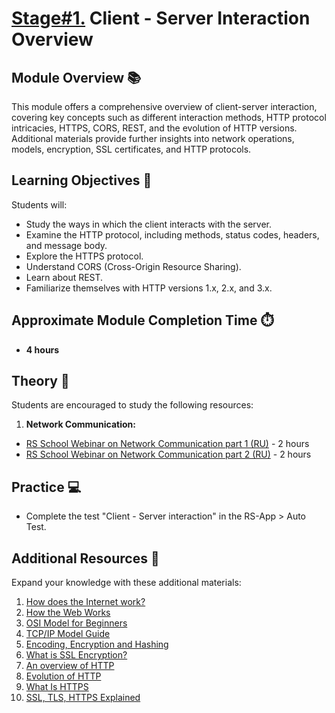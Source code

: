 # [Stage#1.](../../) Client - Server Interaction Overview

## Module Overview 📚

This module offers a comprehensive overview of client-server interaction, covering key concepts such as different interaction methods, HTTP protocol intricacies, HTTPS, CORS, REST, and the evolution of HTTP versions. Additional materials provide further insights into network operations, models, encryption, SSL certificates, and HTTP protocols.

## Learning Objectives 🎯

Students will:

- Study the ways in which the client interacts with the server.
- Examine the HTTP protocol, including methods, status codes, headers, and message body.
- Explore the HTTPS protocol.
- Understand CORS (Cross-Origin Resource Sharing).
- Learn about REST.
- Familiarize themselves with HTTP versions 1.x, 2.x, and 3.x.

## Approximate Module Completion Time ⏱️

- **4 hours**

## Theory 📖

Students are encouraged to study the following resources:

1. **Network Communication:**

- [RS School Webinar on Network Communication part 1 (RU)](https://www.youtube.com/watch?v=4jA9Nea51T8) - 2 hours
- [RS School Webinar on Network Communication part 2 (RU)](https://www.youtube.com/watch?v=_8GoJck9O9Y) - 2 hours

## Practice 💻

- Complete the test "Client - Server interaction" in the RS-App > Auto Test.

## Additional Resources 📘

Expand your knowledge with these additional materials:

1. [How does the Internet work?](https://developer.mozilla.org/en-US/docs/Learn/Common_questions/Web_mechanics/How_does_the_Internet_work)
2. [How the Web Works](https://developer.mozilla.org/en-US/docs/Learn/Getting_started_with_the_web/How_the_Web_works)
3. [OSI Model for Beginners](https://www.hackercoolmagazine.com/osi-model-for-beginners/#:~:text=In%20OSI%20Model%2C%20the%20network,these%20layers%20in%20more%20detail.)
4. [TCP/IP Model Guide](https://www.simplilearn.com/tutorials/cyber-security-tutorial/what-is-tcp-ip-model#:~:text=TCP%2FIP%20allows%20computers%20on,the%20host%20to%20the%20host.)
5. [Encoding, Encryption and Hashing](https://auth0.com/blog/encoding-encryption-hashing/)
6. [What is SSL Encryption?](https://www.arkoselabs.com/explained/ssl-encryption/)
7. [An overview of HTTP](https://developer.mozilla.org/en-US/docs/Web/HTTP/Overview)
8. [Evolution of HTTP](https://developer.mozilla.org/en-US/docs/Web/HTTP/Basics_of_HTTP/Evolution_of_HTTP)
9. [What Is HTTPS](https://www.cloudflare.com/learning/ssl/what-is-https/)
10. [SSL, TLS, HTTPS Explained](https://www.youtube.com/watch?v=j9QmMEWmcfo&t=14s)
